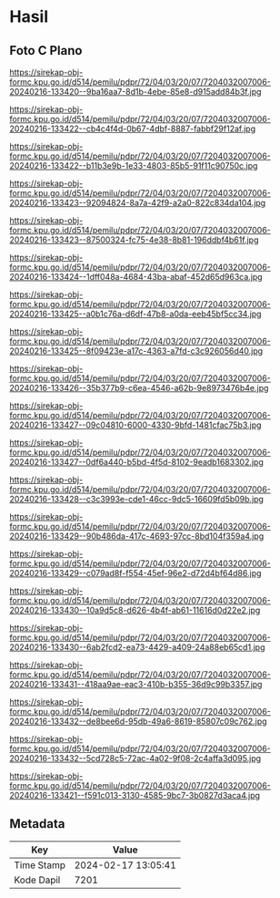 # Hasil

## Foto C Plano

https://sirekap-obj-formc.kpu.go.id/d514/pemilu/pdpr/72/04/03/20/07/7204032007006-20240216-133420--9ba16aa7-8d1b-4ebe-85e8-d915add84b3f.jpg

https://sirekap-obj-formc.kpu.go.id/d514/pemilu/pdpr/72/04/03/20/07/7204032007006-20240216-133422--cb4c4f4d-0b67-4dbf-8887-fabbf29f12af.jpg

https://sirekap-obj-formc.kpu.go.id/d514/pemilu/pdpr/72/04/03/20/07/7204032007006-20240216-133422--b11b3e9b-1e33-4803-85b5-91f11c90750c.jpg

https://sirekap-obj-formc.kpu.go.id/d514/pemilu/pdpr/72/04/03/20/07/7204032007006-20240216-133423--92094824-8a7a-42f9-a2a0-822c834da104.jpg

https://sirekap-obj-formc.kpu.go.id/d514/pemilu/pdpr/72/04/03/20/07/7204032007006-20240216-133423--87500324-fc75-4e38-8b81-196ddbf4b61f.jpg

https://sirekap-obj-formc.kpu.go.id/d514/pemilu/pdpr/72/04/03/20/07/7204032007006-20240216-133424--1dff048a-4684-43ba-abaf-452d65d963ca.jpg

https://sirekap-obj-formc.kpu.go.id/d514/pemilu/pdpr/72/04/03/20/07/7204032007006-20240216-133425--a0b1c76a-d6df-47b8-a0da-eeb45bf5cc34.jpg

https://sirekap-obj-formc.kpu.go.id/d514/pemilu/pdpr/72/04/03/20/07/7204032007006-20240216-133425--8f09423e-a17c-4363-a7fd-c3c926056d40.jpg

https://sirekap-obj-formc.kpu.go.id/d514/pemilu/pdpr/72/04/03/20/07/7204032007006-20240216-133426--35b377b9-c6ea-4546-a62b-9e8973476b4e.jpg

https://sirekap-obj-formc.kpu.go.id/d514/pemilu/pdpr/72/04/03/20/07/7204032007006-20240216-133427--09c04810-6000-4330-9bfd-1481cfac75b3.jpg

https://sirekap-obj-formc.kpu.go.id/d514/pemilu/pdpr/72/04/03/20/07/7204032007006-20240216-133427--0df6a440-b5bd-4f5d-8102-9eadb1683302.jpg

https://sirekap-obj-formc.kpu.go.id/d514/pemilu/pdpr/72/04/03/20/07/7204032007006-20240216-133428--c3c3993e-cde1-46cc-9dc5-16609fd5b09b.jpg

https://sirekap-obj-formc.kpu.go.id/d514/pemilu/pdpr/72/04/03/20/07/7204032007006-20240216-133429--90b486da-417c-4693-97cc-8bd104f359a4.jpg

https://sirekap-obj-formc.kpu.go.id/d514/pemilu/pdpr/72/04/03/20/07/7204032007006-20240216-133429--c079ad8f-f554-45ef-96e2-d72d4bf64d86.jpg

https://sirekap-obj-formc.kpu.go.id/d514/pemilu/pdpr/72/04/03/20/07/7204032007006-20240216-133430--10a9d5c8-d626-4b4f-ab61-11616d0d22e2.jpg

https://sirekap-obj-formc.kpu.go.id/d514/pemilu/pdpr/72/04/03/20/07/7204032007006-20240216-133430--6ab2fcd2-ea73-4429-a409-24a88eb65cd1.jpg

https://sirekap-obj-formc.kpu.go.id/d514/pemilu/pdpr/72/04/03/20/07/7204032007006-20240216-133431--418aa9ae-eac3-410b-b355-36d9c99b3357.jpg

https://sirekap-obj-formc.kpu.go.id/d514/pemilu/pdpr/72/04/03/20/07/7204032007006-20240216-133432--de8bee6d-95db-49a6-8619-85807c09c762.jpg

https://sirekap-obj-formc.kpu.go.id/d514/pemilu/pdpr/72/04/03/20/07/7204032007006-20240216-133432--5cd728c5-72ac-4a02-9f08-2c4affa3d095.jpg

https://sirekap-obj-formc.kpu.go.id/d514/pemilu/pdpr/72/04/03/20/07/7204032007006-20240216-133421--f591c013-3130-4585-9bc7-3b0827d3aca4.jpg


## Metadata

| Key        | Value               |
| ---------- | ------------------- |
| Time Stamp | 2024-02-17 13:05:41 |
| Kode Dapil | 7201                |



